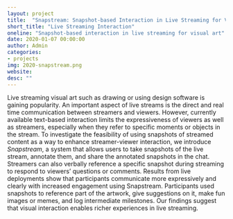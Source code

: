 ```yaml
---
layout: project
title:  "Snapstream: Snapshot-based Interaction in Live Streaming for Visual Art"
short_title: "Live Streaming Interaction"
oneline: "Snapshot-based interaction in live streaming for visual art"
date: 2020-01-07 00:00:00
author: Admin
categories:
- projects
img: 2020-snapstream.png
website: 
desc: ""
---
```

Live streaming visual art such as drawing or using design software is gaining popularity. An important aspect of live streams is the direct and real time communication between streamers and viewers. However, currently available text-based interaction limits the expressiveness of viewers as well as streamers, especially when they refer to specific moments or objects in the stream. To investigate the feasibility of using snapshots of streamed content as a way to enhance streamer-viewer interaction, we introduce _Snapstream_, a system that allows users to take snapshots of the live stream, annotate them, and share the annotated snapshots in the chat. Streamers can also verbally reference a specific snapshot during streaming to respond to viewers’ questions or comments. Results from live deployments show that participants communicate more expressively and clearly with increased engagement using Snapstream. Participants used snapshots to reference part of the artwork, give suggestions on it, make fun images or memes, and log intermediate milestones. Our findings suggest that visual interaction enables richer experiences in live streaming.